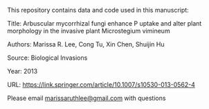 This repository contains data and code used in this manuscript:

Title: Arbuscular mycorrhizal fungi enhance P uptake and alter plant morphology in the invasive plant Microstegium vimineum

Authors: Marissa R. Lee, Cong Tu, Xin Chen, Shuijin Hu

Source: Biological Invasions

Year: 2013

URL: https://link.springer.com/article/10.1007/s10530-013-0562-4

Please email marissaruthlee@gmail.com with questions
